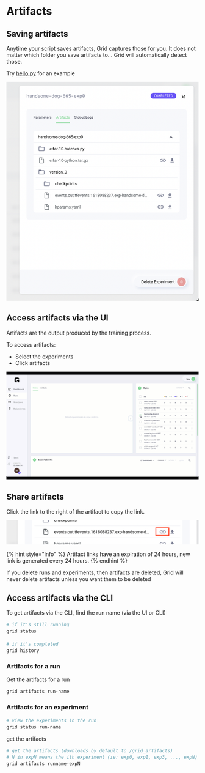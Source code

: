 # Artifacts

## Saving artifacts

Anytime your script saves artifacts, Grid captures those for you. It does not matter which folder you save artifacts to... Grid will automatically detect those.

Try [hello.py](https://github.com/williamFalcon/hello/blob/main/hello.py) for an example

![](../../.gitbook/assets/image%20%2890%29.png)

## Access artifacts via the UI

Artifacts are the output produced by the training process.

To access artifacts:

* Select the experiments
* Click artifacts

![](../../.gitbook/assets/art.gif)

## Share artifacts

Click the link to the right of the artifact to copy the link. 

![](../../.gitbook/assets/im.png)

{% hint style="info" %}
Artifact links have an expiration of 24 hours, new link is generated every 24 hours. 
{% endhint %}

If you delete runs and experiments, then artifacts are deleted, Grid will never delete artifacts unless you want them to be deleted

## Access artifacts via the CLI

To get artifacts via the CLI, find the run name \(via the UI or CLI\)

```bash
# if it's still running
grid status

# if it's completed
grid history
```

### Artifacts for a run

Get the artifacts for a run

```bash
grid artifacts run-name
```

### Artifacts for an experiment

```bash
# view the experiments in the run
grid status run-name
```

get the artifacts

```bash
# get the artifacts (downloads by default to /grid_artifacts)
# N in expN means the ith experiment (ie: exp0, exp1, exp3, ..., expN)
grid artifacts runname-expN
```

